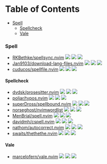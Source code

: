 # Table of Contents

<!-- toc -->

- [Spell](#spell)
  * [Spellcheck](#spellcheck)
  * [Vale](#vale)

<!-- tocstop -->

### Spell

- [RKBethke/spellsync.nvim](https://github.com/RKBethke/spellsync.nvim) ![](https://img.shields.io/github/stars/RKBethke/spellsync.nvim) ![](https://img.shields.io/github/last-commit/RKBethke/spellsync.nvim) ![](https://img.shields.io/github/commit-activity/y/RKBethke/spellsync.nvim)
- [Jan9103/download-lang-files.nvim](https://github.com/Jan9103/download-lang-files.nvim) ![](https://img.shields.io/github/stars/Jan9103/download-lang-files.nvim) ![](https://img.shields.io/github/last-commit/Jan9103/download-lang-files.nvim) ![](https://img.shields.io/github/commit-activity/y/Jan9103/download-lang-files.nvim)
- [cuducos/spellfile.nvim](https://github.com/cuducos/spellfile.nvim) ![](https://img.shields.io/github/stars/cuducos/spellfile.nvim) ![](https://img.shields.io/github/last-commit/cuducos/spellfile.nvim) ![](https://img.shields.io/github/commit-activity/y/cuducos/spellfile.nvim)

#### Spellcheck

- [dvdsk/prosesitter.nvim](https://github.com/dvdsk/prosesitter.nvim) ![](https://img.shields.io/github/stars/dvdsk/prosesitter.nvim) ![](https://img.shields.io/github/last-commit/dvdsk/prosesitter.nvim) ![](https://img.shields.io/github/commit-activity/y/dvdsk/prosesitter.nvim)
- [poljar/typos.nvim](https://github.com/poljar/typos.nvim) ![](https://img.shields.io/github/stars/poljar/typos.nvim) ![](https://img.shields.io/github/last-commit/poljar/typos.nvim) ![](https://img.shields.io/github/commit-activity/y/poljar/typos.nvim)
- [superDross/spellbound.nvim](https://github.com/superDross/spellbound.nvim) ![](https://img.shields.io/github/stars/superDross/spellbound.nvim) ![](https://img.shields.io/github/last-commit/superDross/spellbound.nvim) ![](https://img.shields.io/github/commit-activity/y/superDross/spellbound.nvim)
- [norseghost/nvimwordlist](https://github.com/norseghost/nvimwordlist) ![](https://img.shields.io/github/stars/norseghost/nvimwordlist) ![](https://img.shields.io/github/last-commit/norseghost/nvimwordlist) ![](https://img.shields.io/github/commit-activity/y/norseghost/nvimwordlist)
- [MenBrial/spell.nvim](https://github.com/MenBrial/spell.nvim) ![](https://img.shields.io/github/stars/MenBrial/spell.nvim) ![](https://img.shields.io/github/last-commit/MenBrial/spell.nvim) ![](https://img.shields.io/github/commit-activity/y/MenBrial/spell.nvim)
- [davidmh/cspell.nvim](https://github.com/davidmh/cspell.nvim) ![](https://img.shields.io/github/stars/davidmh/cspell.nvim) ![](https://img.shields.io/github/last-commit/davidmh/cspell.nvim) ![](https://img.shields.io/github/commit-activity/y/davidmh/cspell.nvim)
- [nathom/autocorrect.nvim](https://github.com/nathom/autocorrect.nvim) ![](https://img.shields.io/github/stars/nathom/autocorrect.nvim) ![](https://img.shields.io/github/last-commit/nathom/autocorrect.nvim) ![](https://img.shields.io/github/commit-activity/y/nathom/autocorrect.nvim)
- [swaits/thethethe.nvim](https://github.com/swaits/thethethe.nvim) ![](https://img.shields.io/github/stars/swaits/thethethe.nvim) ![](https://img.shields.io/github/last-commit/swaits/thethethe.nvim) ![](https://img.shields.io/github/commit-activity/y/swaits/thethethe.nvim)

#### Vale

- [marcelofern/vale.nvim](https://github.com/marcelofern/vale.nvim) ![](https://img.shields.io/github/stars/marcelofern/vale.nvim) ![](https://img.shields.io/github/last-commit/marcelofern/vale.nvim) ![](https://img.shields.io/github/commit-activity/y/marcelofern/vale.nvim)
